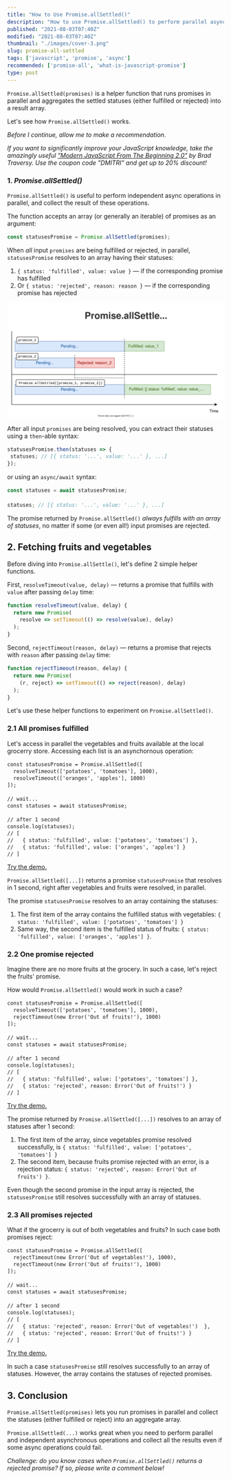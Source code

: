 ```yaml
---
title: "How to Use Promise.allSettled()"
description: "How to use Promise.allSettled() to perform parallel async operations and collect the promises statuses into an array."
published: "2021-08-03T07:40Z"
modified: "2021-08-03T07:40Z"
thumbnail: "./images/cover-3.png"
slug: promise-all-settled
tags: ['javascript', 'promise', 'async']
recommended: ['promise-all', 'what-is-javascript-promise']
type: post
---
```


`Promise.allSettled(promises)` is a helper function that runs promises in parallel and aggregates the settled statuses (either fulfilled or rejected) into a result array.  

Let's see how `Promise.allSettled()` works.  

*Before I continue, allow me to make a recommendation.* 

*If you want to significantly improve your JavaScript knowledge, take the  amazingly useful ["Modern JavaScript From The Beginning 2.0"](https://www.traversymedia.com/a/2147528886/FqXWyazh) by Brad Traversy. Use the coupon code "DMITRI" and get up to 20% discount!*

### 1. *Promise.allSettled()*

`Promise.allSettled()` is useful to perform independent async operations in parallel, and collect the result of these operations.  

The function accepts an array (or generally an iterable) of promises as an argument:

```javascript
const statusesPromise = Promise.allSettled(promises);
```

When *all* input `promises` are being fulfilled or rejected, in parallel, `statusesPromise` resolves to an array having their statuses:

1. `{ status: 'fulfilled', value: value }` &mdash; if the corresponding promise has fulfilled
2. Or `{ status: 'rejected', reason: reason }` &mdash; if the corresponding promise has rejected

![Promise.allSettled() in JavaScript](./images/all-settled.svg)

After all input `promises` are being resolved, you can extract their statuses using a `then`-able syntax:

```javascript
statusesPromise.then(statuses => {
 statuses; // [{ status: '...', value: '...' }, ...]
});
```

or using an `async/await` syntax:  

```javascript
const statuses = await statusesPromise;

statuses; // [{ status: '...', value: '...' }, ...]
```

The promise returned by `Promise.allSettled()` *always fulfills with an array of statuses*, no matter if some (or even all!) input promises are rejected. 

## 2. Fetching fruits and vegetables

Before diving into `Promise.allSettle()`, let's define 2 simple helper functions.  

First, `resolveTimeout(value, delay)` &mdash; returns a promise that fulfills with `value` after passing `delay` time:

```javascript
function resolveTimeout(value, delay) {
  return new Promise(
    resolve => setTimeout(() => resolve(value), delay)
  );
}
```

Second, `rejectTimeout(reason, delay)` &mdash; returns a promise that rejects with `reason` after passing `delay` time:

```javascript 
function rejectTimeout(reason, delay) {
  return new Promise(
    (r, reject) => setTimeout(() => reject(reason), delay)
  );
}
```

Let's use these helper functions to experiment on `Promise.allSettled()`.  

### 2.1 All promises fulfilled

Let's access in parallel the vegetables and fruits available at the local grocerry store. Accessing each list is an asynchornous operation:  

```javascript{1,2}
const statusesPromise = Promise.allSettled([
  resolveTimeout(['potatoes', 'tomatoes'], 1000),
  resolveTimeout(['oranges', 'apples'], 1000)
]);

// wait...
const statuses = await statusesPromise;

// after 1 second
console.log(statuses); 
// [
//   { status: 'fulfilled', value: ['potatoes', 'tomatoes'] },
//   { status: 'fulfilled', value: ['oranges', 'apples'] }
// ]
```

[Try the demo.](https://codesandbox.io/s/all-resolved-yyc0l?file=/src/index.js)

`Promise.allSettled([...])` returns a promise `statusesPromise` that resolves in 1 second, right after vegetables and fruits were resolved, in parallel.  

The promise `statusesPromise` resolves to an array containing the statuses: 

1. The first item of the array contains the fulfilled status with vegetables: `{ status: 'fulfilled', value: ['potatoes', 'tomatoes'] }`
2. Same way, the second item is the fulfilled status of fruits: `{ status: 'fulfilled', value: ['oranges', 'apples'] }`.  

### 2.2 One promise rejected

Imagine there are no more fruits at the grocery. In such a case, let's reject the fruits' promise.  

How would `Promise.allSettled()` would work in such a case?  

```javascript{2}
const statusesPromise = Promise.allSettled([
  resolveTimeout(['potatoes', 'tomatoes'], 1000),
  rejectTimeout(new Error('Out of fruits!'), 1000)
]);

// wait...
const statuses = await statusesPromise;

// after 1 second
console.log(statuses); 
// [
//   { status: 'fulfilled', value: ['potatoes', 'tomatoes'] },
//   { status: 'rejected', reason: Error('Out of fruits!') }
// ]
```

[Try the demo.](https://codesandbox.io/s/one-rejected-ij3uo?file=/src/index.js)

The promise returned by `Promise.allSettled([...])` resolves to an array of statuses after 1 second:    

1. The first item of the array, since vegetables promise resolved successfully, is `{ status: 'fulfilled', value: ['potatoes', 'tomatoes'] }`  
2. The second item, because fruits promise rejected with an error, is a rejection status: `{ status: 'rejected', reason: Error('Out of fruits') }`.  

Even though the second promise in the input array is rejected, the `statusesPromise` still resolves successfully with an array of statuses.  

### 2.3 All promises rejected

What if the grocerry is out of both vegetables and fruits? In such case both promises reject:

```javascript{1-2}
const statusesPromise = Promise.allSettled([
  rejectTimeout(new Error('Out of vegetables!'), 1000),
  rejectTimeout(new Error('Out of fruits!'), 1000)
]);

// wait...
const statuses = await statusesPromise;

// after 1 second
console.log(statuses); 
// [
//   { status: 'rejected', reason: Error('Out of vegetables!')  },
//   { status: 'rejected', reason: Error('Out of fruits!') }
// ]
```

[Try the demo.](https://codesandbox.io/s/all-rejected-z4jee?file=/src/index.js)

In such a case `statusesPromise` still resolves successfully to an array of statuses. However, the array contains the statuses of rejected promises.   

## 3. Conclusion

`Promise.allSettled(promises)` lets you run promises in parallel and collect the statuses (either fulfilled or reject) into an aggregate array. 

`Promise.allSettled(...)` works great when you need to perform parallel and independent asynchronous operations and collect all the results even if some async operations could fail.  

*Challenge: do you know cases when `Promise.allSettled()` returns a rejected promise? If so, please write a comment below!*